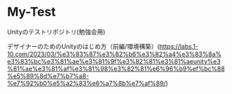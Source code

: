 # My-Test
Unityのテストリポジトリ(勉強会用)

デザイナーのためのUnityのはじめ方（前編/環境構築）(https://labs.1-10.com/2023/03/%e3%83%87%e3%82%b6%e3%82%a4%e3%83%8a%e3%83%bc%e3%81%ae%e3%81%9f%e3%82%81%e3%81%aeunity%e3%81%ae%e3%81%af%e3%81%98%e3%82%81%e6%96%b9%ef%bc%88%e5%89%8d%e7%b7%a8-%e7%92%b0%e5%a2%83%e6%a7%8b%e7%af%89/)
